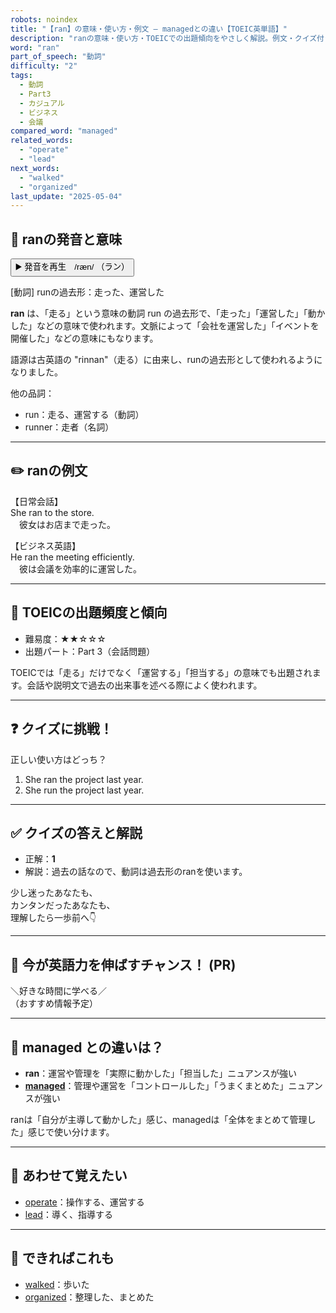 ```yaml
---
robots: noindex
title: "【ran】の意味・使い方・例文 ― managedとの違い【TOEIC英単語】"
description: "ranの意味・使い方・TOEICでの出題傾向をやさしく解説。例文・クイズ付きでmanagedとの違いもわかりやすく学べます。"
word: "ran"
part_of_speech: "動詞"
difficulty: "2"
tags:
  - 動詞
  - Part3
  - カジュアル
  - ビジネス
  - 会議
compared_word: "managed"
related_words:
  - "operate"
  - "lead"
next_words:
  - "walked"
  - "organized"
last_update: "2025-05-04"
---
```


## 🔰 ranの発音と意味

<button class="play-audio" onclick="playTTS('ran')">
  <span class="play-audio-main">
    ▶️ 発音を再生　/ræn/
  </span>
  <span class="play-audio-sub">
    （ラン）
  </span>
</button>

[動詞] runの過去形：走った、運営した

**ran** は、「走る」という意味の動詞 run の過去形で、「走った」「運営した」「動かした」などの意味で使われます。文脈によって「会社を運営した」「イベントを開催した」などの意味にもなります。

語源は古英語の "rinnan"（走る）に由来し、runの過去形として使われるようになりました。

他の品詞：  
- run：走る、運営する（動詞）
- runner：走者（名詞）

---

## ✏️ ranの例文

【日常会話】  
She ran to the store.  
　彼女はお店まで走った。

【ビジネス英語】  
He ran the meeting efficiently.  
　彼は会議を効率的に運営した。

---

## 🎯 TOEICの出題頻度と傾向

- 難易度：★★☆☆☆
- 出題パート：Part 3（会話問題）

TOEICでは「走る」だけでなく「運営する」「担当する」の意味でも出題されます。会話や説明文で過去の出来事を述べる際によく使われます。

---

## ❓ クイズに挑戦！

正しい使い方はどっち？

1. She ran the project last year.  
2. She run the project last year.

---

## ✅ クイズの答えと解説

- 正解：**1**
- 解説：過去の話なので、動詞は過去形のranを使います。

少し迷ったあなたも、  
カンタンだったあなたも、  
理解したら一歩前へ👇️

---

## 🚀 今が英語力を伸ばすチャンス！ (PR)

<div class="info-center">
＼好きな時間に学べる／<br>  
（おすすめ情報予定）
</div>

---

## 🤔  managed との違いは？

- **ran**：運営や管理を「実際に動かした」「担当した」ニュアンスが強い
- **[managed](/managed)**：管理や運営を「コントロールした」「うまくまとめた」ニュアンスが強い

ranは「自分が主導して動かした」感じ、managedは「全体をまとめて管理した」感じで使い分けます。

---

## 🧩 あわせて覚えたい

- [operate](/operate)：操作する、運営する
- [lead](/lead)：導く、指導する

---

## 📖 できればこれも

- [walked](/walked)：歩いた
- [organized](/organized)：整理した、まとめた

<!-- cvid: aid40_bid36 -->
